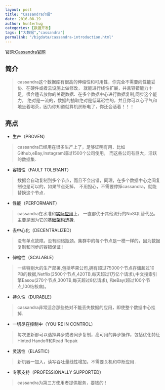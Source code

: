 ```yaml
---
layout: post  
title: "Cassandra介绍"
date: 2016-08-19
author: hunterhug
categories: [数据开发]
tags: ["大数据","cassandra"]
permalink: "/bigdata/cassandra-introduction.html"
--- 
```


官网:[Cassandra官网](http://cassandra.apache.org/)

## 简介
>cassandra这个数据库有很高的伸缩性和可用性，你完全不需要向性能妥协．在硬件或者云设施上做修改，
>就能进行线性扩展，并且容错能力十足，很合适去放你的关键数据．在多个数据中心进行数据复制,同步这个能力，
>绝对是一流的，数据的抽取绝对是低延迟性的，并且你可以心平气和地坐着喝茶，因为你知道就算机房断电了，你还会活着！！！

## 亮点
- 生产（PROVEN）
>cassandra已经用在很多生产上了，足够证明有用．比如Github,eBay,Instagram超过1500个公司使用，
>而这些公司有巨大，活跃的数据集．

- 容错性（FAULT TOLERANT）
>数据会自动复制到多个节点，而且不会出错，同理，在多个数据中心之间复制也是可以的，如果节点死掉，
>不用担心，不需要停掉cassandra，就能替换这个节点．

- 性能（PERFORMANT）
>cassandra在水准和[实际应用](http://blog.markedup.com/2013/02/cassandra-hive-and-hadoop-how-we-picked-our-analytics-stack/)上，
>一直都优于其他流行的NoSQL替代品，主要是因为它的[基础架构选择](http://www.datastax.com/dev/blog/2012-in-review-performance)．

- 去中心化（DECENTRALIZED）
>没有单点故障。没有网络瓶颈。集群中的每个节点是一模一样的，因为数据复制和同步的容错保证！

- 伸缩性（SCALABLE）
>一些特别大的生产部署,包括苹果公司,拥有超过75000个节点存储超过10 PB的数据,Netflix(2500个节点,420TB,每天超过1万亿个请求),中文搜索引擎Easou(270个节点,300TB,每天超过8亿请求),
>和eBay(超过100个节点,100结核病)。

- 持久性（DURABLE）
>cassandra非常适合那些绝对不能丢失数据的应用，即使整个数据中心挂掉．

- 一切尽在控制中（YOU'RE IN CONTROL）
>每次更新都可以选择异步或者同步复制，高可用的异步操作，包括优化特征Hinted Handoff和Read Repair.

- 灵活性（ELASTIC）
>新机器一加入，读写吞吐量线性增加，不需要关机和中断应用．

- 专家支持（PROFESSIONALLY SUPPORTED）
>cassandra为第三方使用者提供服务，要钱的！